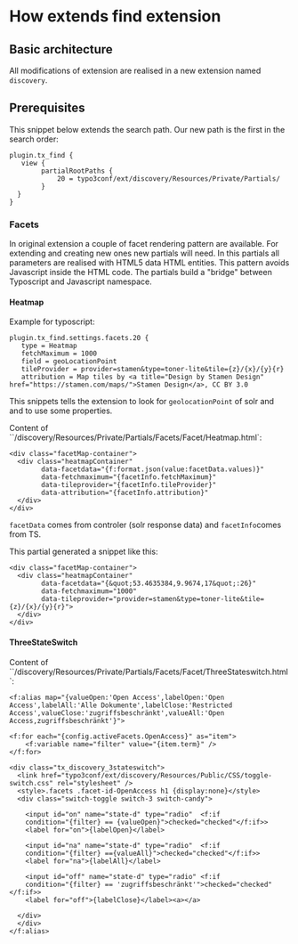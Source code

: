 # How extends find extension

## Basic architecture

All modifications of extension are realised in a new extension named `discovery`. 

## Prerequisites

This snippet below extends the search path. Our new path is the first in the search order:
```
plugin.tx_find {
   view {
        partialRootPaths {
            20 = typo3conf/ext/discovery/Resources/Private/Partials/
        }
  }
}
```

### Facets

In original extension a couple of facet rendering pattern are available. For extending and creating new ones new partials will need. In this partials all parameters are realised with HTML5 data HTML entities. This pattern avoids Javascript inside the HTML code. The partials build a "bridge" between Typoscript and Javascript namespace.

#### Heatmap

Example for typoscript:
```
plugin.tx_find.settings.facets.20 {
   type = Heatmap
   fetchMaximum = 1000
   field = geoLocationPoint 
   tileProvider = provider=stamen&type=toner-lite&tile={z}/{x}/{y}{r}
   attribution = Map tiles by <a title="Design by Stamen Design" href="https://stamen.com/maps/">Stamen Design</a>, CC BY 3.0
```
This snippets tells the extension to look for `geolocationPoint` of solr and and to use some properties.

Content of ``/discovery/Resources/Private/Partials/Facets/Facet/Heatmap.html`:

```
<div class="facetMap-container">
  <div class="heatmapContainer"
        data-facetdata="{f:format.json(value:facetData.values)}"
        data-fetchmaximum="{facetInfo.fetchMaximum}" 
        data-tileprovider="{facetInfo.tileProvider}"
        data-attribution="{facetInfo.attribution}"
  </div>
</div>
```
`facetData` comes from controler (solr response data) and `facetInfo`comes from TS.

This partial generated a snippet like this:

```
<div class="facetMap-container">
  <div class="heatmapContainer"
        data-facetdata="{&quot;53.4635384,9.9674,17&quot;:26}"
        data-fetchmaximum="1000" 
        data-tileprovider="provider=stamen&type=toner-lite&tile={z}/{x}/{y}{r}">
  </div>
</div>
```

#### ThreeStateSwitch

Content of ``/discovery/Resources/Private/Partials/Facets/Facet/ThreeStateswitch.html`:
```
<f:alias map="{valueOpen:'Open Access',labelOpen:'Open Access',labelAll:'Alle Dokumente',labelClose:'Restricted
Access',valueClose:'zugriffsbeschränkt',valueAll:'Open Access,zugriffsbeschränkt'}">

<f:for each="{config.activeFacets.OpenAccess}" as="item">
    <f:variable name="filter" value="{item.term}" />
</f:for>

<div class="tx_discovery_3stateswitch">
  <link href="typo3conf/ext/discovery/Resources/Public/CSS/toggle-switch.css" rel="stylesheet" />
  <style>.facets .facet-id-OpenAccess h1 {display:none}</style> 
  <div class="switch-toggle switch-3 switch-candy">

    <input id="on" name="state-d" type="radio"  <f:if
    condition="{filter} == {valueOpen}">checked="checked"</f:if>> 
    <label for="on">{labelOpen}</label>

    <input id="na" name="state-d" type="radio"  <f:if
    condition="{filter} =={valueAll}">checked="checked"</f:if>>
    <label for="na">{labelAll}</label>

    <input id="off" name="state-d" type="radio" <f:if
    condition="{filter} == 'zugriffsbeschränkt'">checked="checked"</f:if>>
    <label for="off">{labelClose}</label><a></a>

  </div>
  </div>
</f:alias>
```

